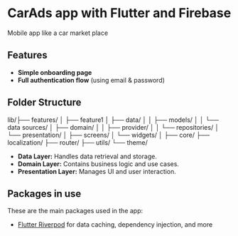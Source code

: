 # CarAds app with Flutter and Firebase

Mobile app like a car market place

## Features
- **Simple onboarding page**
- **Full authentication flow** (using email & password)

## Folder Structure

lib/├── features/
    │    ├── feature1
    │        ├── data/
    │        │   ├── models/
    │        │   └── data sources/
    │        ├── domain/
    │        │   ├── provider/
    │        │   └── repositories/
    │        └── presentation/
    │            ├── screens/
    │            └── widgets/
    │
    ├── core/
        ├── localization/
        ├── router/
        ├── utils/
        └── theme/

- **Data Layer:** Handles data retrieval and storage.
- **Domain Layer:** Contains business logic and use cases.
- **Presentation Layer:** Manages UI and user interaction.

## Packages in use

These are the main packages used in the app:

- [Flutter Riverpod](https://pub.dev/packages/flutter_riverpod) for data caching, dependency injection, and more
